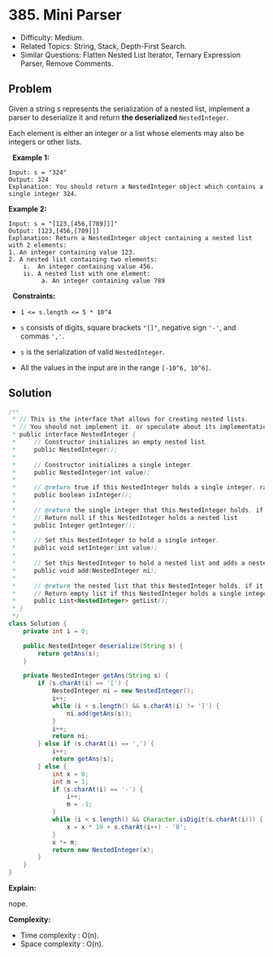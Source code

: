 # 385. Mini Parser

- Difficulty: Medium.
- Related Topics: String, Stack, Depth-First Search.
- Similar Questions: Flatten Nested List Iterator, Ternary Expression Parser, Remove Comments.

## Problem

Given a string s represents the serialization of a nested list, implement a parser to deserialize it and return **the deserialized** ```NestedInteger```.

Each element is either an integer or a list whose elements may also be integers or other lists.

 
**Example 1:**

```
Input: s = "324"
Output: 324
Explanation: You should return a NestedInteger object which contains a single integer 324.
```

**Example 2:**

```
Input: s = "[123,[456,[789]]]"
Output: [123,[456,[789]]]
Explanation: Return a NestedInteger object containing a nested list with 2 elements:
1. An integer containing value 123.
2. A nested list containing two elements:
    i.  An integer containing value 456.
    ii. A nested list with one element:
         a. An integer containing value 789
```

 
**Constraints:**


	
- ```1 <= s.length <= 5 * 10^4```
	
- ```s``` consists of digits, square brackets ```"[]"```, negative sign ```'-'```, and commas ```','```.
	
- ```s``` is the serialization of valid ```NestedInteger```.
	
- All the values in the input are in the range ```[-10^6, 10^6]```.



## Solution

```java
/**
 * // This is the interface that allows for creating nested lists.
 * // You should not implement it, or speculate about its implementation
 * public interface NestedInteger {
 *     // Constructor initializes an empty nested list.
 *     public NestedInteger();
 *
 *     // Constructor initializes a single integer.
 *     public NestedInteger(int value);
 *
 *     // @return true if this NestedInteger holds a single integer, rather than a nested list.
 *     public boolean isInteger();
 *
 *     // @return the single integer that this NestedInteger holds, if it holds a single integer
 *     // Return null if this NestedInteger holds a nested list
 *     public Integer getInteger();
 *
 *     // Set this NestedInteger to hold a single integer.
 *     public void setInteger(int value);
 *
 *     // Set this NestedInteger to hold a nested list and adds a nested integer to it.
 *     public void add(NestedInteger ni);
 *
 *     // @return the nested list that this NestedInteger holds, if it holds a nested list
 *     // Return empty list if this NestedInteger holds a single integer
 *     public List<NestedInteger> getList();
 * }
 */
class Solution {
    private int i = 0;

    public NestedInteger deserialize(String s) {
        return getAns(s);
    }

    private NestedInteger getAns(String s) {
        if (s.charAt(i) == '[') {
            NestedInteger ni = new NestedInteger();
            i++;
            while (i < s.length() && s.charAt(i) != ']') {
                ni.add(getAns(s));
            }
            i++;
            return ni;
        } else if (s.charAt(i) == ',') {
            i++;
            return getAns(s);
        } else {
            int x = 0;
            int m = 1;
            if (s.charAt(i) == '-') {
                i++;
                m = -1;
            }
            while (i < s.length() && Character.isDigit(s.charAt(i))) {
                x = x * 10 + s.charAt(i++) - '0';
            }
            x *= m;
            return new NestedInteger(x);
        }
    }
}
```

**Explain:**

nope.

**Complexity:**

* Time complexity : O(n).
* Space complexity : O(n).
